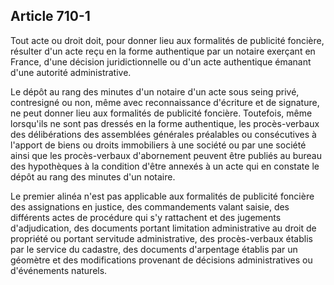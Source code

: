 Article 710-1
----
Tout acte ou droit doit, pour donner lieu aux formalités de publicité foncière,
résulter d'un acte reçu en la forme authentique par un notaire exerçant en
France, d'une décision juridictionnelle ou d'un acte authentique émanant d'une
autorité administrative.

Le dépôt au rang des minutes d'un notaire d'un acte sous seing privé,
contresigné ou non, même avec reconnaissance d'écriture et de signature, ne peut
donner lieu aux formalités de publicité foncière. Toutefois, même lorsqu'ils ne
sont pas dressés en la forme authentique, les procès-verbaux des délibérations
des assemblées générales préalables ou consécutives à l'apport de biens ou
droits immobiliers à une société ou par une société ainsi que les procès-verbaux
d'abornement peuvent être publiés au bureau des hypothèques à la condition
d'être annexés à un acte qui en constate le dépôt au rang des minutes d'un
notaire.

Le premier alinéa n'est pas applicable aux formalités de publicité foncière des
assignations en justice, des commandements valant saisie, des différents actes
de procédure qui s'y rattachent et des jugements d'adjudication, des documents
portant limitation administrative au droit de propriété ou portant servitude
administrative, des procès-verbaux établis par le service du cadastre, des
documents d'arpentage établis par un géomètre et des modifications provenant de
décisions administratives ou d'événements naturels.
